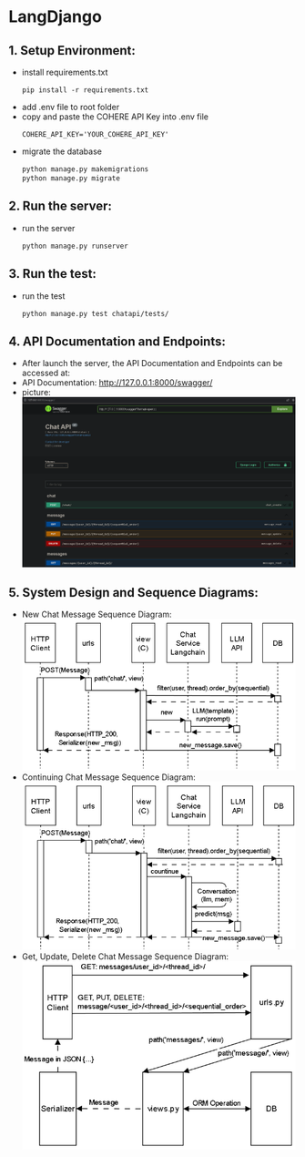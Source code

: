 # LangDjango

## 1. Setup Environment:
- install requirements.txt
    ```
    pip install -r requirements.txt
    ```
- add .env file to root folder
- copy and paste the COHERE API Key into .env file
    ```
    COHERE_API_KEY='YOUR_COHERE_API_KEY'
    ```
- migrate the database
    ```
    python manage.py makemigrations
    python manage.py migrate
    ```  
## 2. Run the server:
- run the server
    ```
    python manage.py runserver
    ```
  
## 3. Run the test:
- run the test
    ```
    python manage.py test chatapi/tests/
    ```
  
## 4. API Documentation and Endpoints:
- After launch the server, the API Documentation and Endpoints can be accessed at:
- API Documentation: http://127.0.0.1:8000/swagger/
- picture:
    ![API Documentation](./imgs/doc.png)

## 5. System Design and Sequence Diagrams:
- New Chat Message Sequence Diagram:
    ![New Chat Message Sequence Diagram](./imgs/api_new-chat.png)
- Continuing Chat Message Sequence Diagram:
    ![Continuing Chat Message Sequence Diagram](./imgs/api_continue-chat.png)
- Get, Update, Delete Chat Message Sequence Diagram:
    ![Get, Update, Delete Chat Message Sequence Diagram](./imgs/api_RUD-chat.png)

